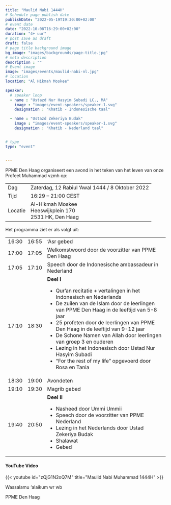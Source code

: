 ```yaml
---
title: "Maulid Nabi 1444H"
# Schedule page publish date
publishDate: "2022-05-19T19:30:00+02:00"
# event date
date: "2022-10-08T16:29:00+02:00"
duration: "4+ uur"
# post save as draft
draft: false
# page title background image
bg_image: "images/backgrounds/page-title.jpg"
# meta description
description : ""
# Event image
image: "images/events/maulid-nabi-nl.jpg"
# location
location: "Al Hikmah Moskee"

speaker:
  # speaker loop
  - name : "Ustazd Nur Hasyim Subadi LC., MA"
    image : "images/event-speakers/speaker-1.svg"
    designation : "Khatib - Indonesische taal"

  - name : "Ustazd Zekeriya Budak"
    image : "images/event-speakers/speaker-1.svg"
    designation : "Khatib - Nederland taal"


# type
type: "event"


---
```

PPME Den Haag organiseert een avond in het teken van het leven van onze Profeet Muhammad vzmh op:

<table>
<tr>
<td>Dag</td><td>Zaterdag, 12 Rabiul ‘Awal 1444 / 8 Oktober 2022</td>
<tr><td>Tijd</td><td>16:29 – 21:00 CEST</td>
<tr><td>Locatie</td><td>Al-Hikmah Moskee<br/>Heeswijkplein 170<br/>2531 HK, Den Haag</td>
</table>

Het programma ziet er als volgt uit: 

|  |  |  |
|----|----|---|
| 16:30 | 16:55 | ‘Asr gebed |
| 17:00 | 17:05 | Welkomstwoord door de voorzitter van PPME Den Haag |
| 17:05 | 17:10 | Speech door de Indonesische ambassadeur in Nederland |
| 17:10 | 18:30 | **Deel I**<ul><li>Qur’an recitatie + vertalingen in het Indonesisch en Nederlands</li><li>De zuilen van de Islam door de leerlingen van PPME Den Haag in de leeftijd van 5-8 jaar</li><li>25 profeten door de leerlingen van PPME Den Haag in de leeftijd van 9-12 jaar</li><li>De Schone Namen van Allah door leerlingen van groep 3 en ouderen</li><li>Lezing in het Indonesisch door Ustad Nur Hasyim Subadi</li><li>“For the rest of my life” opgevoerd door Rosa en Tania</li></ul> |
| 18:30 | 19:00 | Avondeten |
| 19:10 | 19:30 | Magrib gebed |
| 19:40 | 20:50 | **Deel II**<ul><li>Nasheed door Ummi Ummii</li><li>Speech door de voorzitter van PPME Nederland</li><li>Lezing in het Nederlands door Ustad Zekeriya Budak</li><li>Shalawat</li><li>Gebed</li></ul>



#### YouTube Video

{{< youtube id="zQjG1N2oQ7M" title="Maulid Nabi Muhammad 1444H" >}}





Wassalamu ‘alaikum wr wb

PPME Den Haag
